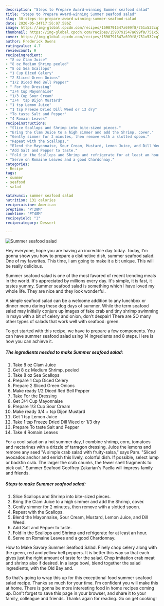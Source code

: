 ```yaml
---
description: "Steps to Prepare Award-winning Summer seafood salad"
title: "Steps to Prepare Award-winning Summer seafood salad"
slug: 30-steps-to-prepare-award-winning-summer-seafood-salad
date: 2020-05-24T17:56:07.586Z
image: https://img-global.cpcdn.com/recipes/1590791547a699f8/751x532cq70/summer-seafood-salad-recipe-main-photo.jpg
thumbnail: https://img-global.cpcdn.com/recipes/1590791547a699f8/751x532cq70/summer-seafood-salad-recipe-main-photo.jpg
cover: https://img-global.cpcdn.com/recipes/1590791547a699f8/751x532cq70/summer-seafood-salad-recipe-main-photo.jpg
author: Frederick Owens
ratingvalue: 4.7
reviewcount: 9
recipeingredient:
- "8 oz Clam Juice"
- "8 oz Medium Shrimp peeled"
- "8 oz Sea Scallops"
- "1 Cup Diced Celery"
- "2 Sliced Green Onions"
- "1/2 Diced Red Bell Pepper"
- " For the Dressing"
- "3/4 Cup Mayonnaise"
- "1/3 Cup Sour Cream"
- "3/4  tsp Dijon Mustard"
- "1 tsp Lemon Juice"
- "1 tsp Freeze Dried Dill Weed or 13 dry"
- "To taste Salt and Pepper"
- "4 Romain Leaves"
recipeinstructions:
- "Slice Scallops and Shrimp into bite-sized pieces."
- "Bring the Clam Juice to a high simmer and add the Shrimp, cover."
- "Gently simmer for 2 minutes, then remove with a slotted spoon."
- "Repeat with the Scallops."
- "Blend the Mayonnaise, Sour Cream, Mustard, Lemon Juice, and Dill Weed."
- "Add Salt and Pepper to taste."
- "Fold in the Scallops and Shrimp and refrigerate for at least an hour."
- "Serve on Romaine Leaves and a good Chardonnay."
categories:
- Recipe
tags:
- summer
- seafood
- salad

katakunci: summer seafood salad 
nutrition: 131 calories
recipecuisine: American
preptime: "PT28M"
cooktime: "PT48M"
recipeyield: "1"
recipecategory: Dessert

---
```



![Summer seafood salad](https://img-global.cpcdn.com/recipes/1590791547a699f8/751x532cq70/summer-seafood-salad-recipe-main-photo.jpg)

Hey everyone, hope you are having an incredible day today. Today, I'm gonna show you how to prepare a distinctive dish, summer seafood salad. One of my favorites. This time, I am going to make it a bit unique. This will be really delicious.

Summer seafood salad is one of the most favored of recent trending meals in the world. It's appreciated by millions every day. It's simple, it is fast, it tastes yummy. Summer seafood salad is something which I have loved my whole life. They are nice and they look wonderful.

A simple seafood salad can be a welcome addition to any lunchbox or dinner menu during these dog days of summer. While the term seafood salad may initially conjure up images of fake crab and tiny shrimp swimming in mayo with a bit of celery and onion, don&#39;t despair! There are SO many other types of salads that work well with seafood: green.


To get started with this recipe, we have to prepare a few components. You can have summer seafood salad using 14 ingredients and 8 steps. Here is how you can achieve it.

<!--inarticleads1-->

##### The ingredients needed to make Summer seafood salad:

1. Take 8 oz Clam Juice
1. Get 8 oz Medium Shrimp, peeled
1. Take 8 oz Sea Scallops
1. Prepare 1 Cup Diced Celery
1. Prepare 2 Sliced Green Onions
1. Make ready 1/2 Diced Red Bell Pepper
1. Take  For the Dressing
1. Get 3/4 Cup Mayonnaise
1. Prepare 1/3 Cup Sour Cream
1. Make ready 3/4 + tsp Dijon Mustard
1. Get 1 tsp Lemon Juice
1. Take 1 tsp Freeze Dried Dill Weed or 1/3 dry
1. Prepare To taste Salt and Pepper
1. Take 4 Romain Leaves


For a cool salad on a hot summer day, I combine shrimp, corn, tomatoes and nectarines with a drizzle of tarragon dressing. Juice the lemons and remove any seed &#34;A simple crab salad with fruity-salsa,&#34; says Pam. &#34;Sliced avocados anchor and enrich this lively, colorful dish. If possible, select lump or backfin crab. The larger the crab chunks, the fewer shell fragments to pick out.&#34; Summer Seafood Geoffrey Zakarian&#39;s Paella will impress family and friends. 

<!--inarticleads2-->

##### Steps to make Summer seafood salad:

1. Slice Scallops and Shrimp into bite-sized pieces.
1. Bring the Clam Juice to a high simmer and add the Shrimp, cover.
1. Gently simmer for 2 minutes, then remove with a slotted spoon.
1. Repeat with the Scallops.
1. Blend the Mayonnaise, Sour Cream, Mustard, Lemon Juice, and Dill Weed.
1. Add Salt and Pepper to taste.
1. Fold in the Scallops and Shrimp and refrigerate for at least an hour.
1. Serve on Romaine Leaves and a good Chardonnay.


How to Make Savory Summer Seafood Salad. Finely chop celery along with the green, red and yellow bell peppers. It is better this way so that each gives just the right amount of taste for the salad. Chop imitation crab meat and shrimp also if desired. In a large bowl, blend together the salad ingredients, with the Old Bay and. 

So that's going to wrap this up for this exceptional food summer seafood salad recipe. Thanks so much for your time. I'm confident you will make this at home. There is gonna be more interesting food in home recipes coming up. Don't forget to save this page in your browser, and share it to your family, colleague and friends. Thanks again for reading. Go on get cooking!
